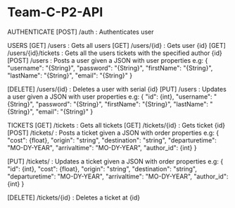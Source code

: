 # Team-C-P2-API

AUTHENTICATE 
[POST] /auth : Authenticates user 

USERS 
[GET] /users : Gets all users 
[GET] /users/{id} : Gets user {id} 
[GET] /users/{id}/tickets : Gets all the users tickets with the specified author {id}
[POST] /users : Posts a user given a JSON with user properties
e.g:
    {
        "username": "{String}",
        "password": "{String}",
        "firstName": "{String}",
        "lastName": "{String}",
        "email": "{String}"
    }

[DELETE] /users/{id} : Deletes a user with serial {id} 
[PUT] /users : Updates a user given a JSON with user properties 
e.g:
    {
        "id": {int},
        "username": "{String}",
        "password": "{String}",
        "firstName": "{String}",
        "lastName": "{String}",
        "email": "{String}"
    }


TICKETS 
[GET] /tickets : Gets all tickets 
[GET] /tickets/{id} : Gets ticket {id} 
[POST] /tickets/ : Posts a ticket given a JSON with order properties
e.g:
    {
        "cost": {float},
        "origin": "string",
        "destination": "string",
        "departuretime": "MO-DY-YEAR",
        "arrivaltime": "MO-DY-YEAR",
        "author_id": {int}
    }

[PUT] /tickets/ : Updates a ticket given a JSON with order properties 
e.g:
    {
        "id": {int},
        "cost": {float},
        "origin": "string",
        "destination": "string",
        "departuretime": "MO-DY-YEAR",
        "arrivaltime": "MO-DY-YEAR",
        "author_id": {int}
    }


[DELETE] /tickets/{id} : Deletes a ticket at {id} 
